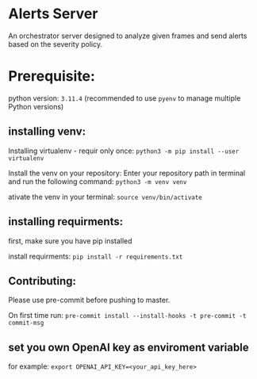 # Alerts Server
An orchestrator server designed to analyze given frames and send alerts based on the severity policy.

# Prerequisite:

python version: `3.11.4` (recommended to use `pyenv` to manage multiple Python versions)

## installing venv:
Installing virtualenv - requir only once:
`python3 -m pip install --user virtualenv`

Install the venv on your repository:
Enter your repository path in terminal and run the following command:
`python3 -m venv venv`

ativate the venv in your terminal: 
`source venv/bin/activate`

## installing requirments:
first, make sure you have pip installed

install requirments:
`pip install -r requirements.txt`

## Contributing:
Please use pre-commit before pushing to master.

On first time run:
`pre-commit install --install-hooks -t pre-commit -t commit-msg`
## set you own OpenAI key as enviroment variable
for example: `export OPENAI_API_KEY=<your_api_key_here>`
